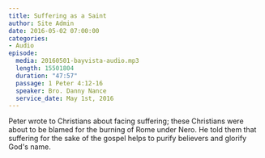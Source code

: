 ```yaml
---
title: Suffering as a Saint
author: Site Admin
date: 2016-05-02 07:00:00
categories:
- Audio
episode:
  media: 20160501-bayvista-audio.mp3
  length: 15501804
  duration: "47:57"
  passage: 1 Peter 4:12-16
  speaker: Bro. Danny Nance
  service_date: May 1st, 2016
---
```

Peter wrote to Christians about facing suffering; these Christians were about to be blamed for the burning of Rome under Nero. He told them that suffering for the sake of the gospel helps to purify believers and glorify God's name.
